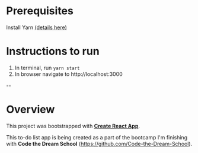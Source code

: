 # Prerequisites

Install Yarn [(details here)](https://classic.yarnpkg.com/en/docs/install)

# Instructions to run

1. In terminal, run `yarn start`
2. In browser navigate to http://localhost:3000

--

# Overview

This project was bootstrapped with **[Create React App](https://github.com/facebook/create-react-app)**.

This to-do list app is being created as a part of the bootcamp I'm finishing with **Code the Dream School** (https://github.com/Code-the-Dream-School).
